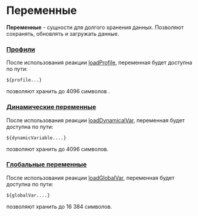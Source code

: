 # Переменные

**Переменные** - сущности для долгого хранения данных. Позволяют сохранять, обновлять и загружать данные.

### [Профили](/docs/admin/profile)  

После использования реакции [loadProfile](/admin/profile/loadprofile/), переменная будет доступна по пути:

```${profile...}```

позволяют хранить до 4096 символов
.
### [Динамические переменные](/docs/admin/dynvar) 

После использования реакции [loadDynamicalVar](/admin/dynvar/loadDynamicVar/), переменная будет доступна по пути:

```${dynamicVariable....}```

позволяют хранить до 4096 символов.

### [Глобальные переменные](/docs/admin/globalvar) 

После использования реакции [loadGlobalVar](/admin/globalvar/loadGlobalVar/), переменная будет доступна по пути:

```${globalVar....}```

позволяют хранить до 16 384 символов.






